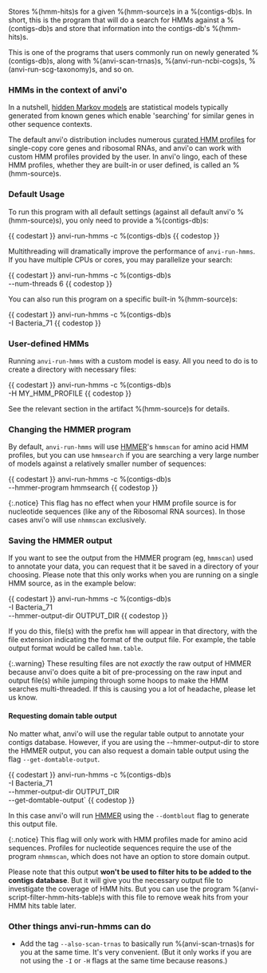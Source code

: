 Stores %(hmm-hits)s for a given %(hmm-source)s in a %(contigs-db)s. In short, this is the program that will do a search for HMMs against a %(contigs-db)s and store that information into the contigs-db's %(hmm-hits)s.

This is one of the programs that users commonly run on newly generated %(contigs-db)s, along with %(anvi-scan-trnas)s, %(anvi-run-ncbi-cogs)s, %(anvi-run-scg-taxonomy)s, and so on.

### HMMs in the context of anvi'o

In a nutshell, [hidden Markov models](https://en.wikipedia.org/wiki/Hidden_Markov_model) are statistical models typically generated from known genes which enable 'searching' for similar genes in other sequence contexts.

The default anvi'o distribution includes numerous [curated HMM profiles](https://github.com/merenlab/anvio/tree/master/anvio/data/hmm) for single-copy core genes and ribosomal RNAs, and anvi'o can work with custom HMM profiles provided by the user. In anvi'o lingo, each of these HMM profiles, whether they are built-in or user defined, is called an %(hmm-source)s.

### Default Usage

To run this program with all default settings (against all default anvi'o %(hmm-source)s), you only need to provide a %(contigs-db)s:

{{ codestart }}
anvi-run-hmms -c %(contigs-db)s
{{ codestop }}

Multithreading will dramatically improve the performance of `anvi-run-hmms`. If you have multiple CPUs or cores, you may parallelize your search:


{{ codestart }}
anvi-run-hmms -c %(contigs-db)s \
              --num-threads 6
{{ codestop }}


You can also run this program on a specific built-in %(hmm-source)s:

{{ codestart }}
anvi-run-hmms -c %(contigs-db)s \
              -I Bacteria_71
{{ codestop }}

### User-defined HMMs

Running `anvi-run-hmms` with a custom model is easy. All you need to do is to create a directory with necessary files:

{{ codestart }}
anvi-run-hmms -c %(contigs-db)s \
              -H MY_HMM_PROFILE
{{ codestop }}

See the relevant section in the artifact %(hmm-source)s for details.


### Changing the HMMER program

By default, `anvi-run-hmms` will use [HMMER](http://hmmer.org/)'s `hmmscan` for amino acid HMM profiles, but you can use `hmmsearch` if you are searching a very large number of models against a relatively smaller number of sequences:

{{ codestart }}
anvi-run-hmms -c %(contigs-db)s \
              --hmmer-program hmmsearch
{{ codestop }}

{:.notice}
This flag has no effect when your HMM profile source is for nucleotide sequences (like any of the Ribosomal RNA sources). In those cases anvi'o will use `nhmmscan` exclusively.

### Saving the HMMER output

If you want to see the output from the HMMER program (eg, `hmmscan`) used to annotate your data, you can request that it be saved in a directory of your choosing. Please note that this only works when you are running on a single HMM source, as in the example below:

{{ codestart }}
anvi-run-hmms -c %(contigs-db)s \
              -I Bacteria_71 \
              --hmmer-output-dir OUTPUT_DIR
{{ codestop }}

If you do this, file(s) with the prefix `hmm` will appear in that directory, with the file extension indicating the format of the output file. For example, the table output format would be called `hmm.table`.

{:.warning}
These resulting files are not _exactly_ the raw output of HMMER because anvi'o does quite a bit of pre-processing on the raw input and output file(s) while jumping through some hoops to make the HMM searches multi-threaded. If this is causing you a lot of headache, please let us know.

#### Requesting domain table output

No matter what, anvi'o will use the regular table output to annotate your contigs database. However, if you are using the --hmmer-output-dir to store the HMMER output, you can also request a domain table output using the flag `--get-domtable-output`.

{{ codestart }}
anvi-run-hmms -c %(contigs-db)s \
              -I Bacteria_71 \
              --hmmer-output-dir OUTPUT_DIR \
              --get-domtable-output`
{{ codestop }}

In this case anvi'o will run [HMMER](http://hmmer.org) using the `--domtblout` flag to generate this output file.

{:.notice}
This flag will only work with HMM profiles made for amino acid sequences. Profiles for nucleotide sequences require the use of the program `nhmmscan`, which does not have an option to store domain output.

Please note that this output **won't be used to filter hits to be added to the contigs database**. But it will give you the necessary output file to investigate the coverage of HMM hits. But you can use the program %(anvi-script-filter-hmm-hits-table)s with this file to remove weak hits from your HMM hits table later.


### Other things anvi-run-hmms can do

* Add the tag `--also-scan-trnas` to basically run %(anvi-scan-trnas)s for you at the same time. It's very convenient. (But it only works if you are not using the `-I` or `-H` flags at the same time because reasons.)

